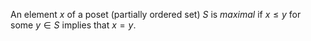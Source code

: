 An element $x$ of a poset (partially ordered set) $S$ is *maximal* if $x \leq y$ for some $y \in S$ implies that $x = y$.
